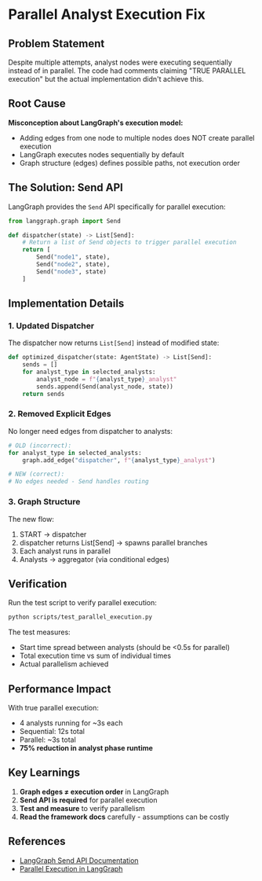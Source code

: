 # Parallel Analyst Execution Fix

## Problem Statement

Despite multiple attempts, analyst nodes were executing sequentially instead of in parallel. The code had comments claiming "TRUE PARALLEL execution" but the actual implementation didn't achieve this.

## Root Cause

**Misconception about LangGraph's execution model:**
- Adding edges from one node to multiple nodes does NOT create parallel execution
- LangGraph executes nodes sequentially by default
- Graph structure (edges) defines possible paths, not execution order

## The Solution: Send API

LangGraph provides the `Send` API specifically for parallel execution:

```python
from langgraph.graph import Send

def dispatcher(state) -> List[Send]:
    # Return a list of Send objects to trigger parallel execution
    return [
        Send("node1", state),
        Send("node2", state),
        Send("node3", state)
    ]
```

## Implementation Details

### 1. Updated Dispatcher

The dispatcher now returns `List[Send]` instead of modified state:

```python
def optimized_dispatcher(state: AgentState) -> List[Send]:
    sends = []
    for analyst_type in selected_analysts:
        analyst_node = f"{analyst_type}_analyst"
        sends.append(Send(analyst_node, state))
    return sends
```

### 2. Removed Explicit Edges

No longer need edges from dispatcher to analysts:
```python
# OLD (incorrect):
for analyst_type in selected_analysts:
    graph.add_edge("dispatcher", f"{analyst_type}_analyst")

# NEW (correct):
# No edges needed - Send handles routing
```

### 3. Graph Structure

The new flow:
1. START → dispatcher
2. dispatcher returns List[Send] → spawns parallel branches
3. Each analyst runs in parallel
4. Analysts → aggregator (via conditional edges)

## Verification

Run the test script to verify parallel execution:
```bash
python scripts/test_parallel_execution.py
```

The test measures:
- Start time spread between analysts (should be <0.5s for parallel)
- Total execution time vs sum of individual times
- Actual parallelism achieved

## Performance Impact

With true parallel execution:
- 4 analysts running for ~3s each
- Sequential: 12s total
- Parallel: ~3s total
- **75% reduction in analyst phase runtime**

## Key Learnings

1. **Graph edges ≠ execution order** in LangGraph
2. **Send API is required** for parallel execution
3. **Test and measure** to verify parallelism
4. **Read the framework docs** carefully - assumptions can be costly

## References

- [LangGraph Send API Documentation](https://langchain-ai.github.io/langgraph/reference/graphs/#send)
- [Parallel Execution in LangGraph](https://langchain-ai.github.io/langgraph/how-tos/branching/)